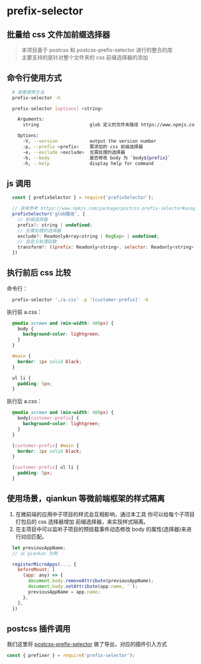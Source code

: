 # prefix-selector

## 批量给 css 文件加前缀选择器

> 本项目基于 postcss 和 postcss-prefix-selector 进行的整合的库<br/>
> 主要支持的是针对整个文件夹的 css 前缀选择器的添加<br/>

## 命令行使用方式

```sh
  # 查看使用方法
  prefix-selector -h

  prefix-selector [options] <string>

    Arguments:
      string                   glob 定义的文件夹路径 https://www.npmjs.com/package/glob

    Options:
      -V, --version            output the version number
      -p, --prefix <prefix>    需添加的 css 前缀选择器
      -e, --exclude <exclude>  无需处理的选择器
      -b, --body               是否修改 body 为 `body${prefix}`
      -h, --help               display help for command
```

## js 调用

```js
  const { prefixSelector } = require('prefixSelector');

  // 具体参考 https://www.npmjs.com/package/postcss-prefix-selector#usage-with-postcss
  prefixSelector('glob路径', {
    // 前缀选择器
    prefix?: string | undefined;
    // 无需处理的选择器
    exclude?: ReadonlyArray<string | RegExp> | undefined;
    // 自定义处理函数
    transform?: ((prefix: Readonly<string>, selector: Readonly<string>, prefixedSelector: Readonly<string>, file: Readonly<string>) => string) | undefined;
  })
```

## 执行前后 css 比较

命令行：

```sh
  prefix-selector './a.css' -p '[customer-prefix]' -b
```

执行前 a.css：

```css
  @media screen and (min-width: 480px) {
    body {
      background-color: lightgreen;
    }
  }

  #main {
    border: 1px solid black;
  }

  ul li {
    padding: 5px;
  }
```

执行后 a.css：

```css
  @media screen and (min-width: 480px) {
    body[customer-prefix] {
      background-color: lightgreen;
    }
  }

  [customer-prefix] #main {
    border: 1px solid black;
  }

  [customer-prefix] ul li {
    padding: 5px;
  }
```

## 使用场景，qiankun 等微前端框架的样式隔离

1. 在微前端的应用中子项目的样式会互相影响，通过本工具 你可以给每个子项目打包后的 css 选择器增加 前缀选择器，来实现样式隔离。
2. 在主项目中可以监听子项目的预挂载事件动态修改 body 的属性(选择器)来进行对应匹配。

```js
  let previousAppName;
  // 以 qiankun 为例

  registerMicroApps(..., {
    beforeMount: [
      (app: any) => {
        document.body.removeAttribute(previousAppName);
        document.body.setAttribute(app.name, '');
        previousAppName = app.name;
      },
    ],
  })
```

## postcss 插件调用
我们这里将 [postcss-prefix-selector](https://www.npmjs.com/package/postcss-prefix-selector) 做了导出，对应的插件引入方式
```js
const { prefixer } = require('prefix-selector');
```
